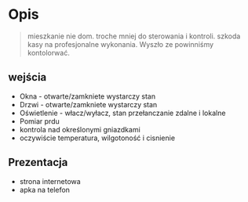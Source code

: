 # Opis #

> mieszkanie nie dom. troche mniej do sterowania i kontroli. szkoda kasy na profesjonalne wykonania. Wyszło ze powinniśmy kontolorwać.

## wejścia ##
  * Okna - otwarte/zamkniete wystarczy stan
  * Drzwi - otwarte/zamkniete wystarczy stan
  * Oświetlenie - włacz/wyłacz, stan przełanczanie zdalne i lokalne
  * Pomiar prdu
  * kontrola nad określonymi gniazdkami
  * oczywiście temperatura, wilgotoność i cisnienie

## Prezentacja ##
  * strona internetowa
  * apka na telefon
